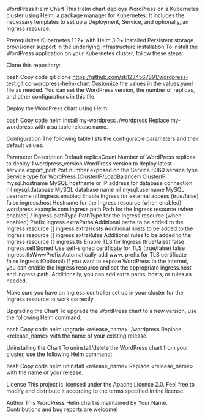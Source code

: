 WordPress Helm Chart
This Helm chart deploys WordPress on a Kubernetes cluster using Helm, a package manager for Kubernetes. It includes the necessary templates to set up a Deployment, Service, and optionally, an Ingress resource.

Prerequisites
Kubernetes 1.12+ with Helm 3.0+ installed
Persistent storage provisioner support in the underlying infrastructure
Installation
To install the WordPress application on your Kubernetes cluster, follow these steps:

Clone this repository:

bash
Copy code
git clone https://github.com/sk1234567891/wordpress-test.git 
cd wordpress-helm-chart
Customize the values in the values.yaml file as needed. You can set the WordPress version, the number of replicas, and other configurations in this file.

Deploy the WordPress chart using Helm:

bash
Copy code
helm install my-wordpress ./wordpress
Replace my-wordpress with a suitable release name.

Configuration
The following table lists the configurable parameters and their default values:

Parameter	Description	Default
replicaCount	Number of WordPress replicas to deploy	1
wordpress_version	WordPress version to deploy	latest
service.export_port	Port number exposed on the Service	8060
service.type	Service type for WordPress (ClusterIP/LoadBalancer)	ClusterIP
mysql.hostname	MySQL hostname or IP address for database connection	nil
mysql.database	MySQL database name	nil
mysql.username	MySQL username	nil
ingress.enabled	Enable Ingress for external access (true/false)	false
ingress.host	Hostname for the Ingress resource (when enabled)	wordpress.example.com
ingress.path	Path for the Ingress resource (when enabled)	/
ingress.pathType	PathType for the Ingress resource (when enabled)	Prefix
ingress.extraPaths	Additional paths to be added to the Ingress resource	[]
ingress.extraHosts	Additional hosts to be added to the Ingress resource	[]
ingress.extraRules	Additional rules to be added to the Ingress resource	{}
ingress.tls	Enable TLS for Ingress (true/false)	false
ingress.selfSigned	Use self-signed certificate for TLS (true/false)	false
ingress.tlsWwwPrefix	Automatically add www. prefix for TLS certificate	false
Ingress (Optional)
If you want to expose WordPress to the internet, you can enable the Ingress resource and set the appropriate ingress.host and ingress.path. Additionally, you can add extra paths, hosts, or rules as needed.

Make sure you have an Ingress controller set up in your cluster for the Ingress resource to work correctly.

Upgrading the Chart
To upgrade the WordPress chart to a new version, use the following Helm command:

bash
Copy code
helm upgrade <release_name> ./wordpress
Replace <release_name> with the name of your existing release.

Uninstalling the Chart
To uninstall/delete the WordPress chart from your cluster, use the following Helm command:

bash
Copy code
helm uninstall <release_name>
Replace <release_name> with the name of your release.

License
This project is licensed under the Apache License 2.0. Feel free to modify and distribute it according to the terms specified in the license.

Author
This WordPress Helm chart is maintained by Your Name. Contributions and bug reports are welcome!
